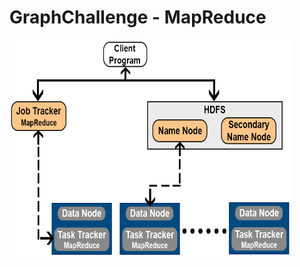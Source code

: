# GraphChallenge - MapReduce

<img width="450" height="350" src="https://github.com/Graph-Challenge/MapReduce/blob/master/Images/MapReduceHighLevelArchitecture.png"/>
